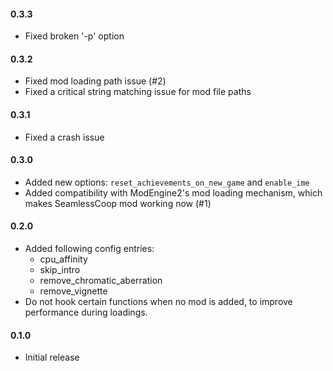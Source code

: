 #### 0.3.3
* Fixed broken '-p' option

#### 0.3.2
* Fixed mod loading path issue (#2)
* Fixed a critical string matching issue for mod file paths

#### 0.3.1
* Fixed a crash issue

#### 0.3.0
* Added new options: `reset_achievements_on_new_game` and `enable_ime`
* Added compatibility with ModEngine2's mod loading mechanism, which makes SeamlessCoop mod working now (#1)

#### 0.2.0
+ Added following config entries:
    - cpu_affinity
    - skip_intro
    - remove_chromatic_aberration
    - remove_vignette
+ Do not hook certain functions when no mod is added, to improve performance during loadings.

#### 0.1.0
* Initial release
